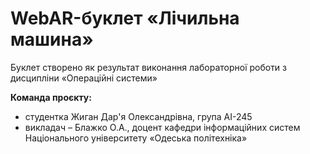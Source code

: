 # WebAR-буклет «Лічильна машина»
Буклет створено як результат виконання лабораторної роботи з дисципліни «Операційні системи»

**Команда проєкту:**
- студентка Жиган Дар'я Олександрівна, група АІ-245
- викладач – Блажко О.А., доцент кафедри інформаційних систем Національного університету «Одеська політехніка»
